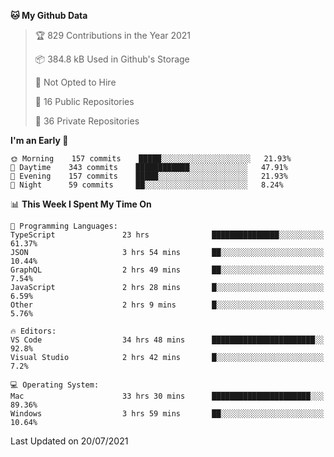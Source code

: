 <!--START_SECTION:waka-->
**🐱 My Github Data** 

> 🏆 829 Contributions in the Year 2021
 > 
> 📦 384.8 kB Used in Github's Storage 
 > 
> 🚫 Not Opted to Hire
 > 
> 📜 16 Public Repositories 
 > 
> 🔑 36 Private Repositories  
 > 
**I'm an Early 🐤** 

```text
🌞 Morning    157 commits    █████░░░░░░░░░░░░░░░░░░░░   21.93% 
🌆 Daytime    343 commits    ████████████░░░░░░░░░░░░░   47.91% 
🌃 Evening    157 commits    █████░░░░░░░░░░░░░░░░░░░░   21.93% 
🌙 Night      59 commits     ██░░░░░░░░░░░░░░░░░░░░░░░   8.24%

```


📊 **This Week I Spent My Time On** 

```text
💬 Programming Languages: 
TypeScript               23 hrs              ███████████████░░░░░░░░░░   61.37% 
JSON                     3 hrs 54 mins       ██░░░░░░░░░░░░░░░░░░░░░░░   10.44% 
GraphQL                  2 hrs 49 mins       ██░░░░░░░░░░░░░░░░░░░░░░░   7.54% 
JavaScript               2 hrs 28 mins       █░░░░░░░░░░░░░░░░░░░░░░░░   6.59% 
Other                    2 hrs 9 mins        █░░░░░░░░░░░░░░░░░░░░░░░░   5.76%

🔥 Editors: 
VS Code                  34 hrs 48 mins      ███████████████████████░░   92.8% 
Visual Studio            2 hrs 42 mins       █░░░░░░░░░░░░░░░░░░░░░░░░   7.2%

💻 Operating System: 
Mac                      33 hrs 30 mins      ██████████████████████░░░   89.36% 
Windows                  3 hrs 59 mins       ██░░░░░░░░░░░░░░░░░░░░░░░   10.64%

```


 Last Updated on 20/07/2021
<!--END_SECTION:waka-->

